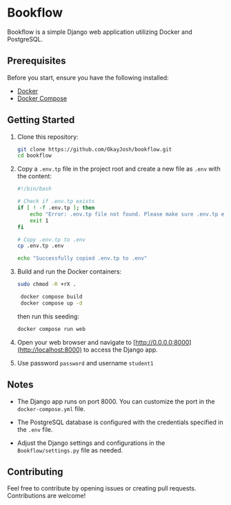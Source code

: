 # Bookflow

Bookflow is a simple Django web application utilizing Docker and PostgreSQL.

## Prerequisites

Before you start, ensure you have the following installed:

- [Docker](https://www.docker.com/get-started)
- [Docker Compose](https://docs.docker.com/compose/install/)

## Getting Started

1. Clone this repository:

    ```bash
    git clone https://github.com/OkayJosh/bookflow.git
    cd bookflow
    ```

2. Copy a `.env.tp` file in the project root and create a new file as `.env` with the content:
    ```bash
    #!/bin/bash

    # Check if .env.tp exists
    if [ ! -f .env.tp ]; then
        echo "Error: .env.tp file not found. Please make sure .env.tp exists in the project root."
        exit 1
    fi

    # Copy .env.tp to .env
    cp .env.tp .env

    echo "Successfully copied .env.tp to .env"
    ```
3. Build and run the Docker containers:

    ```bash
    sudo chmod -R +rX .
   ```
   
   ```bash
    docker compose build
    docker compose up -d
    ```

    then run this seeding:

    ```bash
    docker compose run web
    ```

4. Open your web browser and navigate to [http://0.0.0.0:8000](http://localhost:8000) to access the Django app.
5.  Use password ```password``` and username ```student1```

## Notes

- The Django app runs on port 8000. You can customize the port in the `docker-compose.yml` file.

- The PostgreSQL database is configured with the credentials specified in the `.env` file.

- Adjust the Django settings and configurations in the `Bookflow/settings.py` file as needed.

## Contributing

Feel free to contribute by opening issues or creating pull requests. Contributions are welcome!

